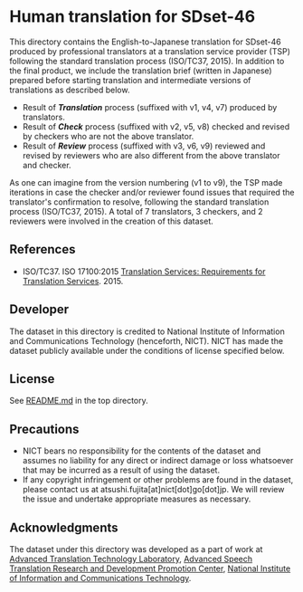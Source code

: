 # Human translation for SDset-46

This directory contains the English-to-Japanese translation for SDset-46 produced by professional translators at a translation service provider (TSP) following the standard translation process (ISO/TC37, 2015).  In addition to the final product, we include the translation brief (written in Japanese) prepared before starting translation and intermediate versions of translations as described below.

* Result of ***Translation*** process (suffixed with v1, v4, v7) produced by translators.
* Result of ***Check*** process (suffixed with v2, v5, v8) checked and revised by checkers who are not the above translator.
* Result of ***Review*** process (suffixed with v3, v6, v9) reviewed and revised by reviewers who are also different from the above translator and checker.

As one can imagine from the version numbering (v1 to v9), the TSP made iterations in case the checker and/or reviewer found issues that required the translator's confirmation to resolve, following the standard translation process (ISO/TC37, 2015).  A total of 7 translators, 3 checkers, and 2 reviewers were involved in the creation of this dataset.

## References

* ISO/TC37. ISO 17100:2015 [Translation Services: Requirements for Translation Services](https://iso.org/standard/59149.html). 2015.

## Developer

The dataset in this directory is credited to National Institute of Information and Communications Technology (henceforth, NICT).  NICT has made the dataset publicly available under the conditions of license specified below.

## License

See [README.md](../README.md) in the top directory.

## Precautions

* NICT bears no responsibility for the contents of the dataset and assumes no liability for any direct or indirect damage or loss whatsoever that may be incurred as a result of using the dataset.
* If any copyright infringement or other problems are found in the dataset, please contact us at atsushi.fujita[at]nict[dot]go[dot]jp. We will review the issue and undertake appropriate measures as necessary.

## Acknowledgments

The dataset under this directory was developed as a part of work at [Advanced Translation Technology Laboratory](https://att-astrec.nict.go.jp/), [Advanced Speech Translation Research and Development Promotion Center](https://astrec.nict.go.jp/), [National Institute of Information and Communications Technology](https://www.nict.go.jp/en/).
